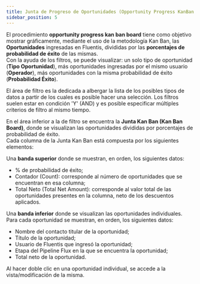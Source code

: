 ```yaml
---
title: Junta de Progreso de Oportunidades (Opportunity Progress KanBan Board)
sidebar_position: 5
---
```


El procedimiento **opportunity progress kan ban board** tiene como objetivo mostrar gráficamente, mediante el uso de la metodología Kan Ban, las **Oportunidades** ingresadas en Fluentis, divididas por las **porcentajes de probabilidad de éxito** de las mismas.  
Con la ayuda de los filtros, se puede visualizar: un solo tipo de oportunidad (**Tipo Oportunidad**), más oportunidades ingresadas por el mismo usuario (**Operador**), más oportunidades con la misma probabilidad de éxito (**Probabilidad Éxito**).

El área de filtro es la dedicada a albergar la lista de los posibles tipos de datos a partir de los cuales es posible hacer una selección. Los filtros suelen estar en condición 'Y' (AND) y es posible especificar múltiples criterios de filtro al mismo tiempo.

En el área inferior a la de filtro se encuentra la **Junta Kan Ban (Kan Ban Board)**, donde se visualizan las oportunidades divididas por porcentajes de probabilidad de éxito.  
Cada columna de la Junta Kan Ban está compuesta por los siguientes elementos:

Una **banda superior** donde se muestran, en orden, los siguientes datos:  
- % de probabilidad de éxito;  
- Contador (Count): corresponde al número de oportunidades que se encuentran en esa columna;  
- Total Neto (Total Net Amount): corresponde al valor total de las oportunidades presentes en la columna, neto de los descuentos aplicados.  

Una **banda inferior** donde se visualizan las oportunidades individuales. Para cada oportunidad se muestran, en orden, los siguientes datos:  
- Nombre del contacto titular de la oportunidad;  
- Título de la oportunidad;  
- Usuario de Fluentis que ingresó la oportunidad;  
- Etapa del Pipeline Flux en la que se encuentra la oportunidad;  
- Total neto de la oportunidad.

Al hacer doble clic en una oportunidad individual, se accede a la vista/modificación de la misma.